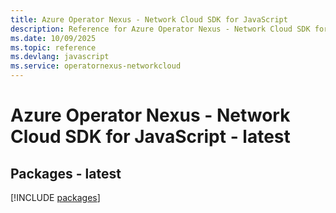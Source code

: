 ```yaml
---
title: Azure Operator Nexus - Network Cloud SDK for JavaScript
description: Reference for Azure Operator Nexus - Network Cloud SDK for JavaScript
ms.date: 10/09/2025
ms.topic: reference
ms.devlang: javascript
ms.service: operatornexus-networkcloud
---
```

# Azure Operator Nexus - Network Cloud SDK for JavaScript - latest
## Packages - latest
[!INCLUDE [packages](operator-nexus---network-cloud-index.md)]